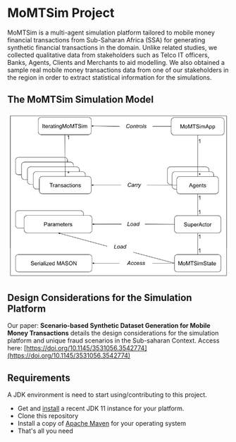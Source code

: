 # MoMTSim Project

MoMTSim is a multi-agent simulation platform tailored to mobile money financial transactions from Sub-Saharan Africa (SSA) for generating synthetic financial transactions in the domain.
Unlike related studies, we collected qualitative data from stakeholders such as Telco IT officers, Banks, Agents, Clients and Merchants to aid modelling. 
We also obtained a sample real mobile money transactions data from one of our stakeholders in the region in order to extract statistical information for the simulations.

## The MoMTSim Simulation Model

![](./model.png?raw=true)

## Design Considerations for the Simulation Platform
Our paper: **Scenario-based Synthetic Dataset Generation for Mobile Money Transactions** details the design considerations for the simulation platform and unique fraud scenarios in the Sub-saharan Context. Access here: 
[https://doi.org/10.1145/3531056.3542774](https://doi.org/10.1145/3531056.3542774)

## Requirements

A JDK environment is need to start using/contributing to this project.

- Get and [install](https://adoptopenjdk.net) a recent JDK 11 instance for your platform.
- Clone this repository
- Install a copy of [Apache Maven](https://maven.apache.org/download.cgi) for your operating system
- That's all you need